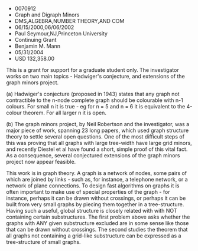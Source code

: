 
* 0070912
* Graph and Digraph Minors
* DMS,ALGEBRA,NUMBER THEORY,AND COM
* 06/15/2000,06/06/2002
* Paul Seymour,NJ,Princeton University
* Continuing Grant
* Benjamin M. Mann
* 05/31/2004
* USD 132,358.00

This is a grant for support for a graduate student only. The investigator works
on two main topics - Hadwiger's conjecture, and extensions of the graph minors
project.

(a) Hadwiger's conjecture (proposed in 1943) states that any graph not
contractible to the n-node complete graph should be colourable with n-1 colours.
For small n it is true - eg for n = 5 and n = 6 it is equivalent to the 4-colour
theorem. For all larger n it is open.

(b) The graph minors project, by Neil Robertson and the investigator, was a
major piece of work, spanning 23 long papers, which used graph structure theory
to settle several open questions. One of the most difficult steps of this was
proving that all graphs with large tree-width have large grid minors, and
recently Diestel et al have found a short, simple proof of this vital fact. As a
consequence, several conjectured extensions of the graph minors project now
appear feasible.

This work is in graph theory. A graph is a network of nodes, some pairs of which
are joined by links - such as, for instance, a telephone network, or a network
of plane connections. To design fast algorithms on graphs it is often important
to make use of special properties of the graph - for instance, perhaps it can be
drawn without crossings, or perhaps it can be built from very small graphs by
piecing them together in a tree-structure. Having such a useful, global
structure is closely related with with NOT containing certain substructures. The
first problem above asks whether the graphs with ANY given substructure excluded
are in some sense like those that can be drawn without crossings. The second
studies the theorem that all graphs not containing a grid-like substructure can
be expressed as a tree-structure of small graphs.

